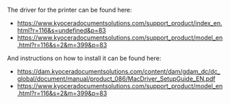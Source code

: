 The driver for the printer can be found here:

- https://www.kyoceradocumentsolutions.com/support_product/index_en.html?r=116&s=undefined&p=83
- https://www.kyoceradocumentsolutions.com/support_product/model_en.html?r=116&s=2&m=399&p=83

And instructions on how to install it can be found here:

- https://dam.kyoceradocumentsolutions.com/content/dam/gdam_dc/dc_global/document/manual/product_086/MacDriver_SetupGuide_EN.pdf
- https://www.kyoceradocumentsolutions.com/support_product/model_en.html?r=116&s=2&m=399&p=83

